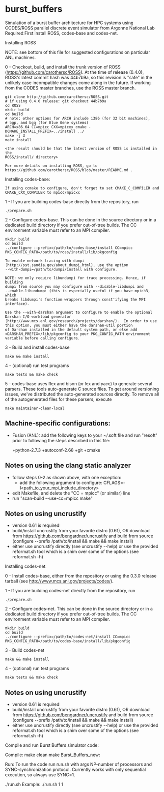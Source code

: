 # burst_buffers
Simulation of a burst buffer architecture for HPC systems using CODES/ROSS parallel discrete event simulator from Argonne National Lab
Required:First install ROSS, codes-base and codes-net.

Installing ROSS

NOTE: see bottom of this file for suggested configurations on particular ANL
machines.

0 - Checkout, build, and install the trunk version of ROSS
(https://github.com/carothersc/ROSS). At the time of
release (0.4.0), ROSS's latest commit hash was 44b7b9a, so this revision is
"safe" in the unlikely case incompatible changes come along in the future. If
working from the CODES master branches, use the ROSS master branch.

    git clone http://github.com/carothersc/ROSS.git
    # if using 0.4.0 release: git checkout 44b7b9a
    cd ROSS
    mkdir build
    cd build
	# note: other options for ARCH include i386 (for 32 bit machines),
	# bgp, and bgq (for Blue Gene systems)
    ARCH=x86_64 CC=mpicc CXX=mpicxx cmake -DCMAKE_INSTALL_PREFIX=../install ../
    make -j 3
    make install

    <the result should be that the latest version of ROSS is installed in the 
    ROSS/install/ directory>

    For more details on installing ROSS, go to
    https://github.com/carothersc/ROSS/blob/master/README.md .
    
Installing codes-base:

    If using ccmake to configure, don't forget to set CMAKE_C_COMPILER and
    CMAKE_CXX_COMPILER to mpicc/mpicxx

1 - If you are building codes-base directly from the repository, run

    ./prepare.sh

2 - Configure codes-base. This can be done in the source directory or in a
    dedicated build directory if you prefer out-of-tree builds.  The CC
    environment variable must refer to an MPI compiler.

    mkdir build
    cd build
    ../configure --prefix=/path/to/codes-base/install CC=mpicc PKG_CONFIG_PATH=/path/to/ross/install/lib/pkgconfig

    To enable network tracing with dumpi
    (http://sst.sandia.gov/about_dumpi.html), use the option
    --with-dumpi=/path/to/dumpi/install with configure.

    NOTE: we only require libundumpi for trace processing. Hence, if building
    dumpi from source you may configure with --disable-libdumpi and
    --enable-libundumpi (this is especially useful if you have mpich3, which
    breaks libdumpi's function wrappers through const'ifying the MPI
    interface).

    Use the --with-darshan argument to configure to enable the optional
    Darshan I/O workload generator
    (http://www.mcs.anl.gov/research/projects/darshan/).  In order to use
    this option, you must either have the darshan-util portion
    of Darshan installed in the default system path, or else add
    <DARSHAN_PREFIX>/lib/pkgconfig to your PKG_CONFIG_PATH environment
    variable before calling configure.
   
3 - Build and install codes-base

    make && make install

4 - (optional) run test programs

    make tests && make check

5 - codes-base uses flex and bison (or lex and yacc) to generate several
    parsers. These tools auto-generate C source files. To get around versioning
    issues, we've distributed the auto-generated sources directly. To remove
    all of the autogenerated files for these parsers, execute

    make maintainer-clean-local


Machine-specific configurations:
----------------
- Fusion (ANL): add the following keys to your ~/.soft file and run "resoft"
  prior to following the steps described in this file:

  +python-2.7.3
  +autoconf-2.68
  +git
  +cmake

Notes on using the clang static analyzer
-----------------
- follow steps 0-2 as shown above, with one exception:
  - add the following argument to configure:
    CFLAGS=-I<path_to_your_mpi_include_directory>
- edit Makefile, and delete the "CC = mpicc" (or similar) line
- run "scan-build --use-cc=mpicc make"

Notes on using uncrustify
-----------------
- version 0.61 is required
- build/install uncrustify from your favorite distro (0.61), OR download from
  https://github.com/bengardner/uncrustify and build from source
  (configure --prefix /path/to/install && make && make install)
- either use uncrustify directly (see uncrustify --help) or use the provided
  reformat.sh tool which is a shim over some of the options (see reformat.sh
  -h)

Installing codes-net:

0 - Install codes-base, either from the repository or using the 0.3.0 release
    tarball (see http://www.mcs.anl.gov/projects/codes/).

1 - If you are building codes-net directly from the repository, run

    ./prepare.sh

2 - Configure codes-net. This can be done in the source directory or in a
    dedicated build directory if you prefer out-of-tree builds.  The CC
    environment variable must refer to an MPI compiler.

    mkdir build
    cd build
    ../configure --prefix=/path/to/codes-net/install CC=mpicc PKG_CONFIG_PATH=/path/to/codes-base/install/lib/pkgconfig

3 - Build codes-net

    make && make install
4 - (optional) run test programs

    make tests && make check

Notes on using uncrustify
-----------------
- version 0.61 is required
- build/install uncrustify from your favorite distro (0.61), OR download from
  https://github.com/bengardner/uncrustify and build from source
  (configure --prefix /path/to/install && make && make install)
- either use uncrustify directly (see uncrustify --help) or use the provided
  reformat.sh tool which is a shim over some of the options (see reformat.sh
  -h)

Compile and run Burst Buffers simulator code:

Compile: make clean
make Burst_Buffers_new:

Run:
To run the code run run.sh with args NP-number of processors and SYNC-synchronization protocol. 
Currently works with only sequential execution, so always use SYNC=1.

./run.sh <NP> <SYNC>
Example: ./run.sh 1 1
